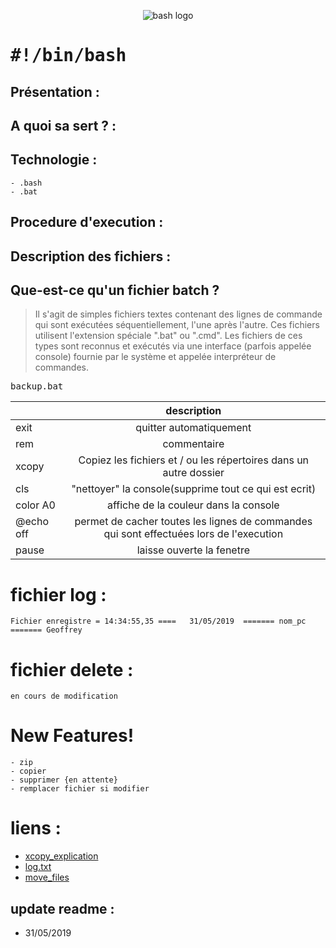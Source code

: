 <p align="center">
<img src="https://user-images.githubusercontent.com/38507456/58379582-c13f6700-7fa5-11e9-8a4a-f71c46db23b6.png" alt="bash logo"/>
</p>

# <tt>#!/bin/bash</tt>

## Présentation :


## A quoi sa sert ? :

## Technologie : 
	
	- .bash
	- .bat 

## Procedure d'execution :

## Description des fichiers :


## Que-est-ce qu'un fichier batch ?
> Il s'agit de simples fichiers textes contenant des lignes de commande qui sont exécutées séquentiellement, l'une après l'autre. Ces fichiers utilisent l'extension spéciale ".bat" ou ".cmd". Les fichiers de ces types sont reconnus et exécutés via une interface (parfois appelée console) fournie par le système et appelée interpréteur de commandes.

<tt>backup.bat</tt>


| 		   	|      description     																						|
|----------	|:---------------------------------------------------------------------------------------------------------:|
| exit	   	| quitter automatiquement 	   																				|
| rem      	| commentaire         																						| 
| xcopy    	| Copiez les fichiers et / ou les répertoires dans un autre dossier											|
| cls	   	| "nettoyer" la console(supprime tout ce qui est ecrit)       												|
| color A0  | affiche de la couleur dans la console        																| 
| @echo off	| permet de cacher toutes les lignes de commandes qui sont effectuées lors de l'execution				    |
| pause     | laisse ouverte la fenetre


# fichier log : 

```
Fichier enregistre = 14:34:55,35 ==== 	31/05/2019  ======= nom_pc ======= Geoffrey

```

# fichier delete : 

```
en cours de modification

```
# New Features!

	- zip 
	- copier
	- supprimer {en attente}
	- remplacer fichier si modifier

# liens :

- [xcopy_explication](https://ss64.com/nt/xcopy.html)
- [log.txt](https://www.computerhope.com/issues/ch001679.htm)
- [move_files](https://www.computerhope.com/movehlp.htm)

## update readme : 

- 31/05/2019 